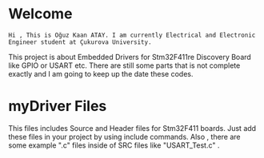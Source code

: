 # Welcome                           	

	Hi , This is Oğuz Kaan ATAY. I am currently Electrical and Electronic Engineer student at Çukurova University. 
This project is about Embedded Drivers for Stm32F411re Discovery Board like GPIO or USART etc. 
 There are still some parts that is not complete exactly and I am going to keep up the date these codes. 

# myDriver Files
This files includes Source and Header files for Stm32F411 boards. Just add  these files in your project by using include commands. Also , there are some example ".c" files inside of SRC files like "USART_Test.c" . 
